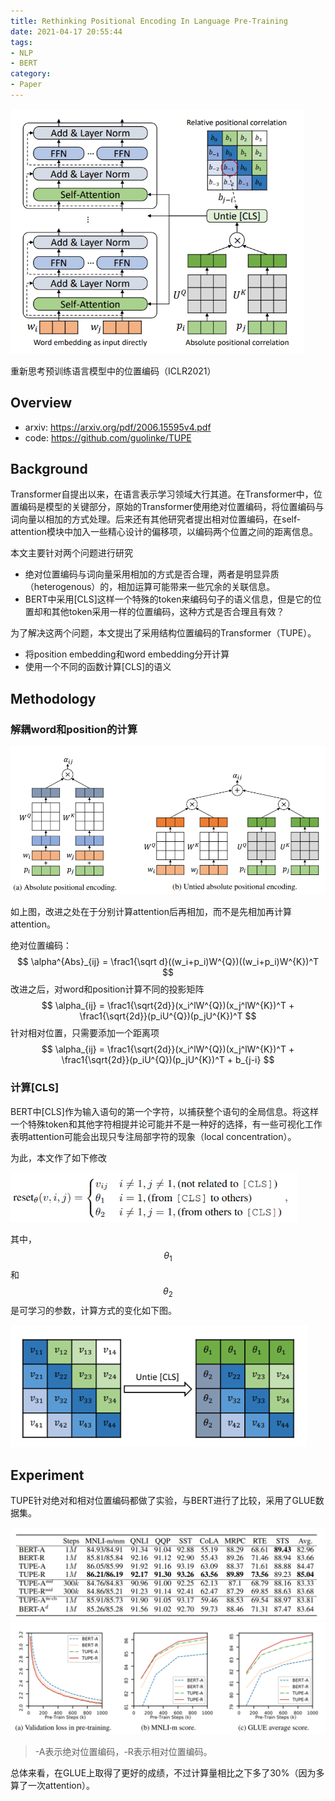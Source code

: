 ```yaml
---
title: Rethinking Positional Encoding In Language Pre-Training
date: 2021-04-17 20:55:44
tags:
- NLP
- BERT
category:
- Paper
---
```


<img src="Rethinking-Positional-Encoding-In-Language-Pre-Training/image-20210417211502265.png" alt="image-20210417211502265" style="zoom:67%;" />

重新思考预训练语言模型中的位置编码（ICLR2021）

<!--more-->

## Overview

- arxiv: https://arxiv.org/pdf/2006.15595v4.pdf
- code: https://github.com/guolinke/TUPE

## Background

Transformer自提出以来，在语言表示学习领域大行其道。在Transformer中，位置编码是模型的关键部分，原始的Transformer使用绝对位置编码，将位置编码与词向量以相加的方式处理。后来还有其他研究者提出相对位置编码，在self-attention模块中加入一些精心设计的偏移项，以编码两个位置之间的距离信息。

本文主要针对两个问题进行研究

- 绝对位置编码与词向量采用相加的方式是否合理，两者是明显异质（heterogenous）的，相加运算可能带来一些冗余的关联信息。
- BERT中采用[CLS]这样一个特殊的token来编码句子的语义信息，但是它的位置却和其他token采用一样的位置编码，这种方式是否合理且有效？

为了解决这两个问题，本文提出了采用结构位置编码的Transformer（TUPE）。

- 将position embedding和word embedding分开计算
- 使用一个不同的函数计算[CLS]的语义

## Methodology

### 解耦word和position的计算

<img src="Rethinking-Positional-Encoding-In-Language-Pre-Training/image-20210417212824320.png" alt="image-20210417212824320" style="zoom: 67%;" />

如上图，改进之处在于分别计算attention后再相加，而不是先相加再计算attention。

绝对位置编码：
$$
\alpha^{Abs}_{ij} = \frac1{\sqrt d}((w_i+p_i)W^{Q})((w_i+p_i)W^{K})^T
$$
改进之后，对word和position计算不同的投影矩阵
$$
\alpha_{ij} = \frac1{\sqrt{2d}}(x_i^lW^{Q})(x_j^lW^{K})^T + \frac1{\sqrt{2d}}(p_iU^{Q})(p_jU^{K})^T
$$
针对相对位置，只需要添加一个距离项
$$
\alpha_{ij} = \frac1{\sqrt{2d}}(x_i^lW^{Q})(x_j^lW^{K})^T + \frac1{\sqrt{2d}}(p_iU^{Q})(p_jU^{K})^T + b_{j-i}
$$

### 计算[CLS]

BERT中[CLS]作为输入语句的第一个字符，以捕获整个语句的全局信息。将这样一个特殊token和其他字符相提并论可能并不是一种好的选择，有一些可视化工作表明attention可能会出现只专注局部字符的现象（local concentration）。

为此，本文作了如下修改

<img src="Rethinking-Positional-Encoding-In-Language-Pre-Training/image-20210417214551502.png" alt="image-20210417214551502" style="zoom:67%;" />

其中，$$\theta_1$$和$$\theta_2$$是可学习的参数，计算方式的变化如下图。

<img src="Rethinking-Positional-Encoding-In-Language-Pre-Training/image-20210417212900647.png" alt="image-20210417212900647" style="zoom:80%;" />

## Experiment

TUPE针对绝对和相对位置编码都做了实验，与BERT进行了比较，采用了GLUE数据集。

<img src="Rethinking-Positional-Encoding-In-Language-Pre-Training/image-20210417215306237.png" alt="image-20210417215306237" style="zoom: 67%;" />

<img src="Rethinking-Positional-Encoding-In-Language-Pre-Training/image-20210417215048814.png" alt="image-20210417215048814" style="zoom:67%;" />

> -A表示绝对位置编码，-R表示相对位置编码。

总体来看，在GLUE上取得了更好的成绩，不过计算量相比之下多了30%（因为多算了一次attention）。